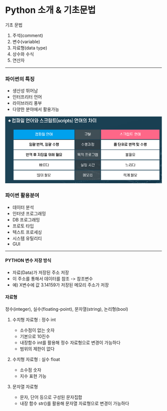 # Python 소개 & 기초문법

기초 문법
1. 주석(comment)
2. 변수(variable)
3. 자료형(data type)
4. 상수와 수식
5. 연산자
***
### 파이썬의 특징 
- 생산성 뛰어남
- 인터프리터 언어
- 라이브러리 풍부
- 다양한 분야에서 활용가능

![alt text](image.png)

### 파이썬 활용분여
- 데이터 분석
- 인터넷 프로그래밍 
- DB 프로그래밍 
- 프로토 타입
- 텍스트 프로세싱
- 시스템 유틸리티 
- GUI

***

#### PYTHON 변수 저장 방식
- 자료(Data)가 저장된 주소 저장
- 이 주소를 통해서 데이터를 참조 -> 참조변수
- 예) X변수에 값 3.14159가 저장된 메모리 주소가 저장

#### 자료형 
정수(integer), 실수(floating-point), 문자열(string), 논리형(bool)

1. 수치형 자료형 : 정수 int
    - 소수점이 없는 숫자
    - 기본으로 10진수 
    - 내장함수 int를 활용해 정수 자료형으로 변경이 가능하다 
    - 범위의 제한이 없다

 2. 수치형 자료형 : 실수 float    
     - 소수점 숫자
     - 지수 표현 가능 

3. 문자열 자료형 
    - 문자, 단어 등으로 구성된 문자집합
    - 내장 함수 str()를 활용해 문자열 자료형으로 변경이 가능하다 

    